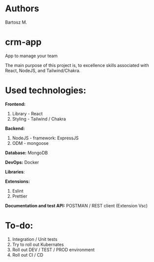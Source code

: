 # Authors
Bartosz M.

# crm-app

App to manage your team

The main purpose of this project is, to excellence skills associated with React, NodeJS, and Tailwind/Chakra.

# Used technologies:

**Frontend:**

1. Library - React
2. Styling - Tailwind / Chakra

**Backend:**

1. NodeJS - framework: ExpressJS
2. ODM - mongoose

**Database:** MongoDB

**DevOps:** Docker

**Libraries**:

**Extensions:**

1. Eslint
2. Prettier

**Documentation and test API:** POSTMAN / REST client (Extension Vsc)

# To-do:

1. Integration / Unit tests
2. Try to roll out Kubernates
3. Roll out DEV / TEST / PROD environment
4. Roll out CI / CD
